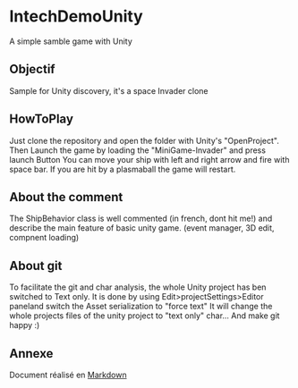 # IntechDemoUnity
A simple samble game with Unity

## Objectif

Sample for Unity discovery, it's a space Invader clone

## HowToPlay
Just clone the repository and open the folder with Unity's "OpenProject". Then Launch the game by loading the "MiniGame-Invader" and press launch Button
You can move your ship with left and right arrow and fire with space bar.
If you are hit by a plasmaball the game will restart.

## About the comment
The ShipBehavior class is well commented (in french, dont hit me!) and describe the main feature of basic unity game. (event manager, 3D edit, compnent loading)

## About git
To facilitate the git and char analysis, the whole Unity project has ben switched to Text only. It is done by using Edit>projectSettings>Editor paneland switch the Asset serialization to "force text"
It will change the whole projects files of the unity project to "text only" char... And make git happy :)

## Annexe
Document réalisé en [Markdown](https://openclassrooms.com/courses/redigez-en-markdown)